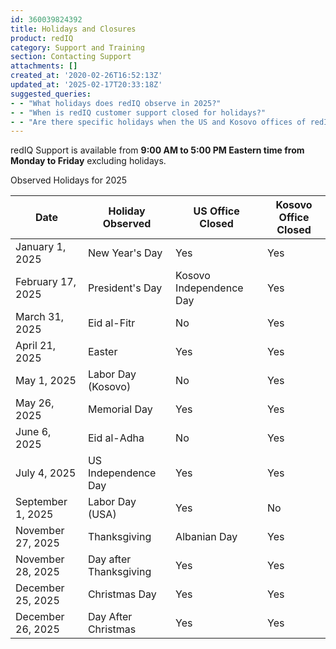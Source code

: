 ```yaml
---
id: 360039824392
title: Holidays and Closures
product: redIQ
category: Support and Training
section: Contacting Support
attachments: []
created_at: '2020-02-26T16:52:13Z'
updated_at: '2025-02-17T20:33:18Z'
suggested_queries:
- - "What holidays does redIQ observe in 2025?"
- - "When is redIQ customer support closed for holidays?"
- - "Are there specific holidays when the US and Kosovo offices of redIQ are closed?"
---
```

redIQ Support is available from **9:00 AM to 5:00 PM Eastern time from Monday to Friday** excluding holidays.

Observed Holidays for 2025

| **Date** | **Holiday Observed** | **US Office Closed** | **Kosovo Office Closed** |
| --- | --- | --- | --- |
| January 1, 2025 | New Year's Day | Yes | Yes |
| February 17, 2025 | President's Day | Kosovo Independence Day | Yes | Yes |
| March 31, 2025 | Eid al-Fitr | No | Yes |
| April 21, 2025 | Easter | Yes | Yes |
| May 1, 2025 | Labor Day (Kosovo) | No | Yes |
| May 26, 2025 | Memorial Day | Yes | Yes |
| June 6, 2025 | Eid al-Adha | No | Yes |
| July 4, 2025 | US Independence Day | Yes | Yes |
| September 1, 2025 | Labor Day (USA) | Yes | No |
| November 27, 2025 | Thanksgiving | Albanian Day | Yes | Yes |
| November 28, 2025 | Day after Thanksgiving | Yes | Yes |
| December 25, 2025 | Christmas Day | Yes | Yes |
| December 26, 2025 | Day After Christmas | Yes | Yes |